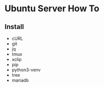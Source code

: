 # Ubuntu Server How To

## Install

- cURL
- git
- jq
- tmux
- xclip
- pip
- python3-venv
- tree
- mariadb
